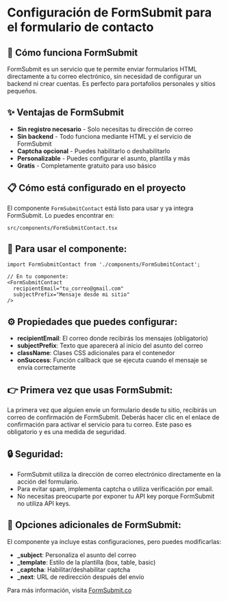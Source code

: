 # Configuración de FormSubmit para el formulario de contacto

## 🚀 Cómo funciona FormSubmit

FormSubmit es un servicio que te permite enviar formularios HTML directamente a tu correo electrónico, sin necesidad de configurar un backend ni crear cuentas. Es perfecto para portafolios personales y sitios pequeños.

## ✨ Ventajas de FormSubmit

- **Sin registro necesario** - Solo necesitas tu dirección de correo
- **Sin backend** - Todo funciona mediante HTML y el servicio de FormSubmit
- **Captcha opcional** - Puedes habilitarlo o deshabilitarlo
- **Personalizable** - Puedes configurar el asunto, plantilla y más
- **Gratis** - Completamente gratuito para uso básico

## 📋 Cómo está configurado en el proyecto

El componente `FormSubmitContact` está listo para usar y ya integra FormSubmit. Lo puedes encontrar en:
```
src/components/FormSubmitContact.tsx
```

## 🔧 Para usar el componente:

```tsx
import FormSubmitContact from './components/FormSubmitContact';

// En tu componente:
<FormSubmitContact 
  recipientEmail="tu_correo@gmail.com" 
  subjectPrefix="Mensaje desde mi sitio"
/>
```

## ⚙️ Propiedades que puedes configurar:

- **recipientEmail**: El correo donde recibirás los mensajes (obligatorio)
- **subjectPrefix**: Texto que aparecerá al inicio del asunto del correo
- **className**: Clases CSS adicionales para el contenedor
- **onSuccess**: Función callback que se ejecuta cuando el mensaje se envía correctamente

## 👉 Primera vez que usas FormSubmit:

La primera vez que alguien envíe un formulario desde tu sitio, recibirás un correo de confirmación de FormSubmit. Deberás hacer clic en el enlace de confirmación para activar el servicio para tu correo. Este paso es obligatorio y es una medida de seguridad.

## 🔒 Seguridad:

- FormSubmit utiliza la dirección de correo electrónico directamente en la acción del formulario.
- Para evitar spam, implementa captcha o utiliza verificación por email.
- No necesitas preocuparte por exponer tu API key porque FormSubmit no utiliza API keys.

## 📝 Opciones adicionales de FormSubmit:

El componente ya incluye estas configuraciones, pero puedes modificarlas:

- **_subject**: Personaliza el asunto del correo
- **_template**: Estilo de la plantilla (box, table, basic)
- **_captcha**: Habilitar/deshabilitar captcha
- **_next**: URL de redirección después del envío

Para más información, visita [FormSubmit.co](https://formsubmit.co/)